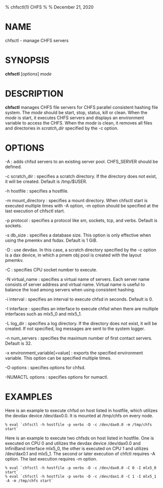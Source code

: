 % chfsctl(1) CHFS
%
% December 21, 2020

# NAME
chfsctl - manage CHFS servers

# SYNOPSIS
**chfsctl** [_options_] _mode_

# DESCRIPTION
**chfsctl** manages CHFS file servers for CHFS parallel consistent hashing file system.  The _mode_ should be start, stop, status, kill or clean.  When the _mode_ is start, it executes CHFS servers and displays an environment variable to access the CHFS.  When the _mode_ is clean, it removes all files and directories in *scratch_dir* specified by the -c option.

# OPTIONS
-A
: adds chfsd servers to an existing server pool.  CHFS_SERVER should be defined.

-c scratch_dir
: specifies a scratch directory.  If the directory does not exist, it will be created.  Default is /tmp/$USER.

-h hostfile
: specifies a hostfile.

-m mount_directory
: specifies a mount directory.  When chfsctl start is executed multiple times with -A option, -m option should be specified at the last execution of chfsctl start.

-p protocol
: specifies a protocol like sm, sockets, tcp, and verbs.  Default is sockets.

-s db_size
: specifies a database size.  This option is only effective when using the pmemkv and fsdax.  Default is 1 GiB.

-D
: use devdax.  In this case, a scratch directory specified by the -c option is a dax device, in which a pmem obj pool is created with the layout pmemkv.

-C
: specifies CPU socket number to execute.

-N virtual_name
: specifies a virtual name of servers.  Each server name consists of server address and virtual name.  Virtual name is useful to balance the load among servers when using consistent hashing.

-i interval
: specifies an interval to execute chfsd in seconds.  Default is 0.

-I interface
: specifies an interface to execute chfsd when there are multiple interfaces such as mlx5_0 and mlx5_1.

-L log_dir
: specifies a log directory.  If the directory does not exist, it will be created.  If not specified, log messages are sent to the system logger.

-n num_servers
: specifies the maximum number of first contact servers.  Default is 32.

-x environment_variable[=value]
: exports the specified environment variable.  This option can be specified multiple times.

-O options
: specifies options for chfsd.

-NUMACTL options
: specifies options for numactl.

# EXAMPLES
Here is an example to execute chfsd on host listed in hostfile, which utilizes the devdax device /dev/dax0.0.  It is mounted at /tmp/chfs on every node.

    % eval `chfsctl -h hostfile -p verbs -D -c /dev/dax0.0 -m /tmp/chfs start`

Here is an example to execute two chfsds on host listed in hostfile.  One is executed on CPU 0 and utilizes the devdax device /dev/dax0.0 and InfiniBand interface mlx5_0, the other is executed on CPU 1 and utilizes /dev/dax0.1 and mlx5_1.  The second or later execution of chfctl requires -A option.  The last execution requires -m option.

    % eval `chfsctl -h hostfile -p verbs -D -c /dev/dax0.0 -C 0 -I mlx5_0 start`
    % eval `chfsctl -h hostfile -p verbs -D -c /dev/dax1.0 -C 1 -I mlx5_1 -A -m /tmp/chfs start`
